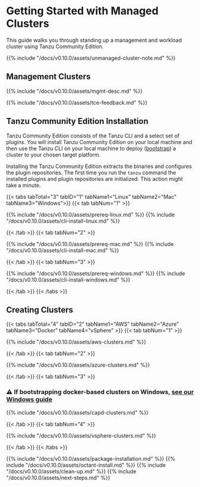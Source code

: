 # Getting Started with Managed Clusters

This guide walks you through standing up a management and workload cluster using
Tanzu Community Edition.

{{% include "/docs/v0.10.0/assets/unmanaged-cluster-note.md" %}}

## Management Clusters

{{% include "/docs/v0.10.0/assets/mgmt-desc.md" %}}

{{% include "/docs/v0.10.0/assets/tce-feedback.md" %}}

## Tanzu Community Edition Installation

Tanzu Community Edition consists of the Tanzu CLI and a select set of plugins. You will install Tanzu Community Edition on your local machine and then use the Tanzu CLI on your local machine to deploy ([bootstrap](../glossary/#bootstrap)) a cluster to your chosen target platform.

Installing the Tanzu Community Edition extracts the binaries and configures the plugin repositories. The first time you run the `tanzu` command the installed plugins and plugin repositories are initialized. This action might take a minute.

{{< tabs tabTotal="3" tabID="1" tabName1="Linux" tabName2="Mac" tabName3="Windows">}}
{{< tab tabNum="1" >}}

{{% include "/docs/v0.10.0/assets/prereq-linux.md" %}}
{{% include "/docs/v0.10.0/assets/cli-install-linux.md" %}}

{{< /tab >}}
{{< tab tabNum="2" >}}

{{% include "/docs/v0.10.0/assets/prereq-mac.md" %}}
{{% include "/docs/v0.10.0/assets/cli-install-mac.md" %}}

{{< /tab >}}
{{< tab tabNum="3" >}}

{{% include "/docs/v0.10.0/assets/prereq-windows.md" %}}
{{% include "/docs/v0.10.0/assets/cli-install-windows.md" %}}

{{< /tab >}}
{{< /tabs >}}

## Creating Clusters

{{< tabs tabTotal="4" tabID="2" tabName1="AWS" tabName2="Azure" tabName3="Docker" tabName4="vSphere" >}}
{{< tab tabNum="1" >}}

{{% include "/docs/v0.10.0/assets/aws-clusters.md" %}}

{{< /tab >}}
{{< tab tabNum="2" >}}

{{% include "/docs/v0.10.0/assets/azure-clusters.md" %}}

{{< /tab >}}
{{< tab tabNum="3" >}}

### ⚠️ If bootstrapping docker-based clusters on Windows, [see our Windows guide](../ref-windows-capd)

{{% include "/docs/v0.10.0/assets/capd-clusters.md" %}}

{{< /tab >}}
{{< tab tabNum="4" >}}

{{% include "/docs/v0.10.0/assets/vsphere-clusters.md" %}}

{{< /tab >}}
{{< /tabs >}}

{{% include "/docs/v0.10.0/assets/package-installation.md" %}}
{{% include "/docs/v0.10.0/assets/octant-install.md" %}}
{{% include "/docs/v0.10.0/assets/clean-up.md" %}}
{{% include "/docs/v0.10.0/assets/next-steps.md" %}}
